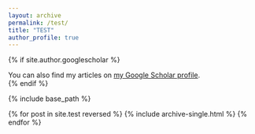 ```yaml
---
layout: archive
permalink: /test/
title: "TEST"
author_profile: true
---
```


{% if site.author.googlescholar %}
  <div class="wordwrap">You can also find my articles on <a href="{{site.author.googlescholar}}">my Google Scholar profile</a>.</div>
{% endif %}

{% include base_path %}

{% for post in site.test reversed %}
  {% include archive-single.html %}
{% endfor %}

